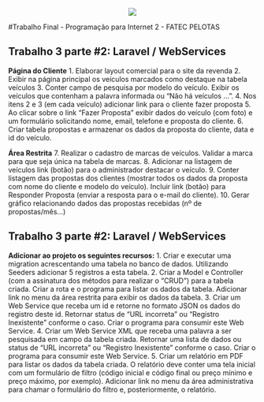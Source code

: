 <p align="center"><img src="https://laravel.com/assets/img/components/logo-laravel.svg"></p>

#Trabalho Final - Programação para Internet 2 - FATEC  PELOTAS
<h2>Trabalho 3 parte #2: Laravel / WebServices</h2>
<strong>Página do Cliente</strong>
1. Elaborar layout comercial para o site da revenda
2. Exibir na página principal os veículos marcados como destaque na tabela veículos
3. Conter campo de pesquisa por modelo do veículo. Exibir os veículos que contenham a palavra informada ou
“Não há veículos ...”.
4. Nos itens 2 e 3 (em cada veículo) adicionar link para o cliente fazer proposta
5. Ao clicar sobre o link “Fazer Proposta” exibir dados do veículo (com foto) e um formulário solicitando nome, email,
telefone e proposta do cliente.
6. Criar tabela propostas e armazenar os dados da proposta do cliente, data e id do veículo.

<strong>Área Restrita</strong>
7. Realizar o cadastro de marcas de veículos. Validar a marca para que seja única na tabela de marcas.
8. Adicionar na listagem de veículos link (botão) para o administrador destacar o veículo.
9. Conter listagem das propostas dos clientes (mostrar todos os dados da proposta com nome do cliente e
modelo do veículo). Incluir link (botão) para Responder Proposta (enviar a resposta para o e-mail do cliente).
10. Gerar gráfico relacionando dados das propostas recebidas (nº de propostas/mês...)

<h2>Trabalho 3 parte #2: Laravel / WebServices</h2>
<strong>Adicionar ao projeto os seguintes recursos:</strong>
1. Criar e executar uma migration acrescentando uma tabela no banco de dados. Utilizando
Seeders adicionar 5 registros a esta tabela.
2. Criar a Model e Controller (com a assinatura dos métodos para realizar o “CRUD”) para a tabela criada.
Criar a rota e o programa para listar os dados da tabela. Adicionar link no menu da área restrita para exibir os
dados da tabela.
3. Criar um Web Service que receba um id e retorne no formato JSON os dados do registro deste id. Retornar
status de “URL incorreta” ou “Registro Inexistente” conforme o caso. Criar o programa para consumir este
Web Service.
4. Criar um Web Service XML que receba uma palavra a ser pesquisada em campo da tabela criada. Retornar
uma lista de dados ou status de “URL incorreta” ou “Registro Inexistente” conforme o caso. Criar o programa
para consumir este Web Service.
5. Criar um relatório em PDF para listar os dados da tabela criada. O relatório deve conter uma tela inicial com
um formulário de filtro (código inicial e código final ou preço mínimo e preço máximo, por exemplo).
Adicionar link no menu da área administrativa para chamar o formulário do filtro e, posteriormente, o
relatório.
